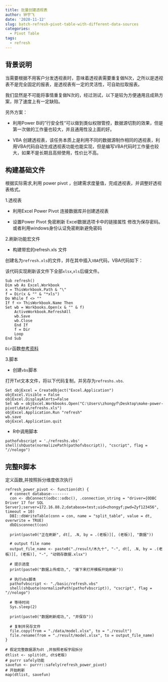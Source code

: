 ```yaml
---
title: 批量创建透视表
author: 钟宇飞
date: '2020-11-12'
slug: batch-refresh-pivot-table-with-different-data-sources
categories:
  - Pivot Table
tags:
  - refresh
---
```



## 背景说明

当需要根据不用客户分发透视表时，意味着透视表需要重复做N次，之所以是透视表不是完全固定的报表，是透视表有一定的灵活性，可自助拉取报表。

我们显然是不可能将事情重复做N次的，经过测试，以下是较为方便通用且成熟方案，除了速度上有一定缺陷。


另外方案：

- 利用Power Bi的”行安全性“可以做到类似权限管控，数据源切割的效果，但是第一次做的工作量也较大，并且通用性没上面的好。

- VBA 创建透视表，该任务本质上是利用不同的数据源制作相同的透视表，利用VBA代码自动生成透视表功能也能实现，但是编写VBA代码时工作量也较大，如果不是长期且高频使用，性价比不高。




## 构建基础文件

根据实际需求,利用 power pivot ，创建需求度量值，完成透视表，并调整好透视表格式。

1.透视表

- 利用Excel Power Pivot 连接数据库并创建透视表

- 设置Power Pivot 免密刷新 Excel数据选项卡中的链接属性 修改为保存密码。或者利用windows身份认证免密刷新避免密码

2.刷新功能宏文件

- 构建带宏的refresh.xls 文件
 
创建名为`refresh.xls`的文件，并在其中插入`VBA`代码，VBA代码如下：

该代码实现刷新该文件下全部`xlsx`,`xls`后缀文件。
 
```
Sub refresh()
Dim wb As Excel.Workbook
x = ThisWorkbook.Path & "\"
f = Dir(x & "" & "*xls")
Do While f <> ""
If f <> ThisWorkbook.Name Then
Set wb = Workbooks.Open(x & "" & f)
    ActiveWorkbook.RefreshAll
    wb.Save
    wb.Close
    End If
    f = Dir
    Loop
End Sub

```

`Dir`函数[参考资料](https://docs.microsoft.com/en-us/office/vba/language/reference/user-interface-help/dir-function)

3.脚本

- 创建`vbs`脚本


打开Txt文本文件，将以下代码复制，并另存为`refreshs.vbs`.

```
Set objExcel = CreateObject("Excel.Application")
objExcel.Visible = False
objExcel.DisplayAlerts=False
Set wb = objExcel.Workbooks.Open("C:\Users\zhongyf\Desktop\make-power-pivot\data\refreshs.xls")
objExcel.Application.Run "refresh"
wb.save
objExcel.Application.quit
```
- R中调用脚本

```
pathofvbscript = './refreshs.vbs'
shell(shQuote(normalizePath(pathofvbscript)), "cscript", flag = "//nologo")
```

## 完整R脚本

定义函数,并按照拆分维度依次执行

```
refresh_power_pivot <- function(dt) {
  # connect database--------
  con <- dbConnect(odbc::odbc(), .connection_string = "driver={ODBC Driver 17 for SQL Server};server=172.16.88.2;database=test;uid=zhongyf;pwd=Zyf123456", timeout = 10)
  DBI::dbWriteTable(conn = con, name = "split_table", value = dt, overwrite = TRUE)
  dbDisconnect(con)

  print(paste0("正在刷新", dt[, .N, by = .(老板)][, (老板)], "数据"))

  # output file name
  output_file_name <- paste0("./result/木九十", "-", dt[, .N, by = .(老板)][, (老板)], "-", "动销存数据.xlsx")

  # 提示进度
  print(paste0("数据上传成功,", "接下来打开模板开始刷新"))

  # 执行vbs脚本
  pathofvbscript <- "./basic/refresh.vbs"
  shell(shQuote(normalizePath(pathofvbscript)), "cscript", flag = "//nologo")

  # 等待时间
  Sys.sleep(2)

  print(paste0("数据刷新成功,", "并保存"))

  # 复制并另存文件
  file.copy(from = "./data/model.xlsx", to = "./result")
  file.rename(from = "./result/model.xlsx", to = output_file_name)
}

# 假定完整数据源为dt ,并按照老板字段拆分
dtlist <- split(dt, dt$老板)
# purrr safely功能
savefun <- purrr::safely(refresh_power_pivot)
# 开始刷新
map(dtlist, savefun)
```